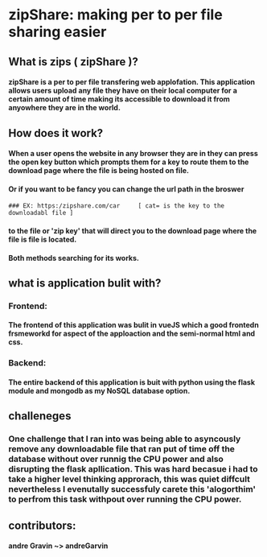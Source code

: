 # zipShare: making per to per file sharing easier

## What is zips (  zipShare )?
#### zipShare is a per to per file transfering web applofation. This application allows users upload any file they have on their local computer for a certain amount of time making its accessible to download it from anyowhere they are in the world.

## How does it work?
#### When a user opens the website in any browser they are in  they can press the open key button which prompts them for a key to route them to the download page where the file is being hosted on file.
#### Or if you want to be fancy you can change the url path in the broswer

    ### EX: https:/zipshare.com/car     [ cat= is the key to the downloadabl file ]

#### to the file or 'zip key' that will direct you to the download page where the file is file is located.
#### Both methods searching for its works.

## what is application bulit with?
### Frontend:
#### The frontend of this application was bulit in vueJS which a good frontedn frsmeworkd for aspect of the apploaction and the semi-normal html and css.

### Backend:
#### The entire backend of this application is buit with python using the flask module and mongodb as my NoSQL database option.

## challeneges
### One challenge that I ran into was being able to asyncously remove any downloadable file that ran put of time off the database without over runnig the CPU power and also disrupting the flask apllication. This was hard becasue i had to take a higher level thinking approrach, this was quiet diffcult nevertheless I evenutally successfuly carete this 'alogorthim' to perfrom this task withpout over running the CPU power.
## contributors:
#### andre Gravin ~> andreGarvin
